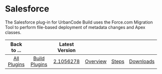 
Salesforce
==========


The Salesforce plug-in for UrbanCode Build uses the Force.com Migration Tool to perform file-based deployment of metadata changes and Apex classes.


|Back to ...||Latest Version||||
| :---: | :---: | :---: | :---: | :---: | :---: |
|[All Plugins](../../index.md)|[Build Plugins](../README.md)|[2.1056278](https://raw.githubusercontent.com/UrbanCode/IBM-UCB-PLUGINS/main/files/salesforce/salesforce-2.1056278.zip)|[Overview](overview.md)|[Steps](steps.md)|[Downloads](downloads.md)|

